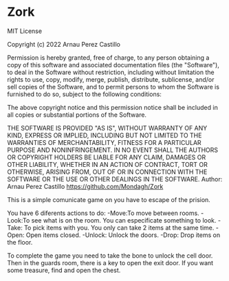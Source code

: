 # Zork
MIT License

Copyright (c) 2022 Arnau Perez Castillo

Permission is hereby granted, free of charge, to any person obtaining a copy
of this software and associated documentation files (the "Software"), to deal
in the Software without restriction, including without limitation the rights
to use, copy, modify, merge, publish, distribute, sublicense, and/or sell
copies of the Software, and to permit persons to whom the Software is
furnished to do so, subject to the following conditions:

The above copyright notice and this permission notice shall be included in all
copies or substantial portions of the Software.

THE SOFTWARE IS PROVIDED "AS IS", WITHOUT WARRANTY OF ANY KIND, EXPRESS OR
IMPLIED, INCLUDING BUT NOT LIMITED TO THE WARRANTIES OF MERCHANTABILITY,
FITNESS FOR A PARTICULAR PURPOSE AND NONINFRINGEMENT. IN NO EVENT SHALL THE
AUTHORS OR COPYRIGHT HOLDERS BE LIABLE FOR ANY CLAIM, DAMAGES OR OTHER
LIABILITY, WHETHER IN AN ACTION OF CONTRACT, TORT OR OTHERWISE, ARISING FROM,
OUT OF OR IN CONNECTION WITH THE SOFTWARE OR THE USE OR OTHER DEALINGS IN THE
SOFTWARE.
Author: Arnau Perez Castillo
https://github.com/Mondagh/Zork

This is a simple comunicate game on you have to escape of the prision.

You have 6 diferents actions to do:
  -Move:To move between rooms.
  -Look:To see what is on the room. You can especificate something to look.
  -Take: To pick items with you. You only can take 2 items at the same time.
  -Open: Open items closed.
  -Unlock: Unlock the doors.
  -Drop: Drop items on the floor.
  
 To complete the game you need to take the bone to unlock the cell door. Then in the guards room, there is a key to open the exit door.
 If you want some treasure, find and open the chest.
